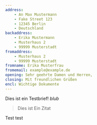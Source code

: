 ```yaml
---
address:
    - An Max Mustermann
    - Fake Street 123
    - 12345 Berlin
    - Deutschland
backaddress:
    - Erika Mustermann
    - Musterhaus 2
    - 99999 Musterstadt
fromaddress:
    - Musterhaus 2
    - 99999 Musterstadt
fromname: Erika Musterfrau
fromemail: example@example.de
opening: Sehr geehrte Damen und Herren,
closing: Mit freundlichen Grüßen
encl: Wichtige Dokumente
---
```


Dies ist ein Testbrief!
*blub*

> Dies ist
> Ein Zitat
 
Test test

